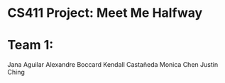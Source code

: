 # CS411 Project: Meet Me Halfway

# Team 1:

Jana Aguilar
Alexandre Boccard
Kendall Castañeda
Monica Chen
Justin Ching